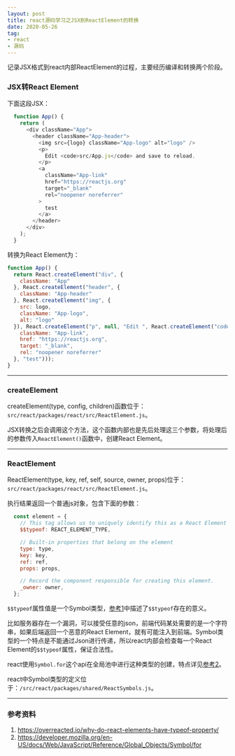 ```yaml
---
layout: post
title: react源码学习之JSX到ReactElement的转换
date: 2020-05-26
tag: 
- react
- 源码
---
```


记录JSX格式到react内部ReactElement的过程，主要经历编译和转换两个阶段。


<!-- more -->

### JSX转React Element

下面这段JSX：

```js
  function App() {
    return (
      <div className="App">
        <header className="App-header">
          <img src={logo} className="App-logo" alt="logo" />
          <p>
            Edit <code>src/App.js</code> and save to reload.
          </p>
          <a
            className="App-link"
            href="https://reactjs.org"
            target="_blank"
            rel="noopener noreferrer"
          >
            test
          </a>
        </header>
      </div>
    );
  }
```

转换为React Element为：

```js
function App() {
  return React.createElement("div", {
    className: "App"
  }, React.createElement("header", {
    className: "App-header"
  }, React.createElement("img", {
    src: logo,
    className: "App-logo",
    alt: "logo"
  }), React.createElement("p", null, "Edit ", React.createElement("code", null, "src/App.js"), " and save to reload."), React.createElement("a", {
    className: "App-link",
    href: "https://reactjs.org",
    target: "_blank",
    rel: "noopener noreferrer"
  }, "test")));
}
```

---

### createElement

createElement(type, config, children)函数位于： `src/react/packages/react/src/ReactElement.js`。

JSX转换之后会调用这个方法，这个函数内部也是先后处理这三个参数，将处理后的参数传入`ReactElement()`函数中，创建React Element。

---

### ReactElement

ReactElement(type, key, ref, self, source, owner, props)位于： `src/react/packages/react/src/ReactElement.js`。

执行结果返回一个普通js对象，包含下面的参数：

```js
  const element = {
    // This tag allows us to uniquely identify this as a React Element
    $$typeof: REACT_ELEMENT_TYPE,

    // Built-in properties that belong on the element
    type: type,
    key: key,
    ref: ref,
    props: props,

    // Record the component responsible for creating this element.
    _owner: owner,
  };
```

`$$typeof`属性值是一个Symbol类型，[参考1](https://overreacted.io/why-do-react-elements-have-typeof-property/)中描述了`$$typeof`存在的意义。

比如服务器存在一个漏洞，可以接受任意的json，前端代码某处需要的是一个字符串，如果后端返回一个恶意的React Element，就有可能注入到前端。Symbol类型的一个特点是不能通过Json进行传递，所以react内部会检查每一个React Element的`$$typeof`属性，保证合法性。

react使用`Symbol.for`这个api在全局池中进行这种类型的创建，特点详见[参考2](https://developer.mozilla.org/en-US/docs/Web/JavaScript/Reference/Global_Objects/Symbol/for)。

react中Symbol类型的定义位于：`/src/react/packages/shared/ReactSymbols.js`。

---

### 参考资料

1. https://overreacted.io/why-do-react-elements-have-typeof-property/
2. https://developer.mozilla.org/en-US/docs/Web/JavaScript/Reference/Global_Objects/Symbol/for